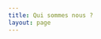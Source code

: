 ```yaml
---
title: Qui sommes nous ?
layout: page
---
```


<!--<table>

<tr>
<td>En Marche Martinique ce sont des adhérents, des comités locaux, des animateurs, un comité politique et un comité directeur. </td>
</tr>

<tr>
<td> <img src="/uploads/trombi/Charlotte.png" alt="Référente Charlotte Gressier"/><br/> Charlotte Gressier, Référente </td>
</tr>
<tr>
<td> <img src="/uploads/trombi/jacky.jpg" alt="Jacky Lecourtiller, Coordinateur"/><br/> Jacky Lecourtiller, Coordinateur </td>
</tr>

<tr>
<td> <img src="/uploads/trombi/laurence.jpg" alt="Laurence Louison, Expérimentations citoyennes"/><br/> Laurence Louison, Expérimentations citoyennes </td>
</tr>

<tr>
<td> <img src="/uploads/trombi/patrick.jpg" alt="Patrick Ultet, responsable logistique et finances"/><br/> Patrick Ultet, Responsable logistique et finances </td>
</tr>

<tr>
<td> <img src="/uploads/trombi/bolo.jpeg" alt="Bolo Michelin, Responsable Numérique"/><br/> Bolo Michelin, Responsable Numérique </td>
</tr>

<tr>
<td> <img src="/uploads/trombi/lili.jpg" alt="Lydia Beaulieu, co-responsable numérique en charge du site web et des réseaux sociaux"/><br/> Lydia Beaulieu, co-responsable numérique en charge du site web et des réseaux sociaux </td>
</tr>

<tr>
<td> <img src="/uploads/trombi/olivier.png" alt="Olivier Jean-Denis, emploi, formation, jeunesse"/><br/> Olivier Jean-Denis, emploi, formation, jeunesse </td>
</tr>

</table>
<style>
@import "/scss/settings";
@import "/scss/tools=";
img
{
max-width: 100%;
}
table
{
text-align : center;
}
td
{
background-color: aqua;
}
@media screen and (max-width: 650px) {
table {
width: 60%;
margin: auto;
}
}
@media screen and (max-width: 500px) {
table {
width: 40%;
margin-left :30px;
}
}
</style>-->

<!-- <table>
<tr>
<td> <img src="/uploads/Charlotte.png" alt="Référente Charlotte GRESSIER"></td>
<td>Charlotte GRESSIER, Référente </td>
</tr>
<tr>
<td><img src="/uploads/jacky.jpg" alt="Jacky Lecourtiller, Coordinateur"></td>
<td>Jacky Lecourtiller, Coordinateur</td>
</tr>
<tr>
<td><img src="/uploads/laurence.jpg" alt="Laurence LOUISON, Expérimentations citoyennes"></td>
<td>Laurence LOUISON, Expérimentations citoyennes</td>
</tr>
<tr>
<td><img src="/uploads/patrick.jpg" alt="Patrick Ultet, responsable logistique et finances"></td>
<td>Patrick Ultet, Responsable logistique et finances</td>
</tr>
<tr>
<td><img src="/uploads/bolo.jpeg" alt="Bolo Michelin, Responsable Numérique"></td>
<td>Bolo Michelin, Responsable Numérique</td>
</tr>
<tr>
<td><img src="/uploads/lili.jpg" alt="Lydia Beaulieu, co-responsable numérique en charge du site web et des réseaux sociaux"></td>
<td>Lydia Beaulieu, co-responsable numérique en charge du site web et des réseaux sociaux</td>
</tr>
<tr>
<td><img src="/uploads/olivier.png" alt="Olivier Jean-Denis, emploi, formation, jeunesse"></td>
<td>Olivier Jean-Denis, emploi, formation, jeunesse</td>
</tr>
</table> -->